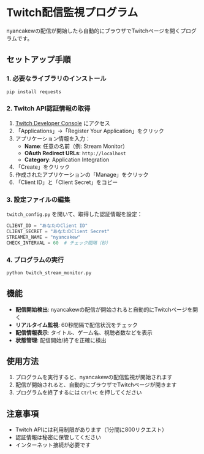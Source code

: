 # Twitch配信監視プログラム

nyancakewの配信が開始したら自動的にブラウザでTwitchページを開くプログラムです。

## セットアップ手順

### 1. 必要なライブラリのインストール
```bash
pip install requests
```

### 2. Twitch API認証情報の取得
1. [Twitch Developer Console](https://dev.twitch.tv/console) にアクセス
2. 「Applications」→「Register Your Application」をクリック
3. アプリケーション情報を入力：
   - **Name**: 任意の名前（例: Stream Monitor）
   - **OAuth Redirect URLs**: `http://localhost`
   - **Category**: Application Integration
4. 「Create」をクリック
5. 作成されたアプリケーションの「Manage」をクリック
6. 「Client ID」と「Client Secret」をコピー

### 3. 設定ファイルの編集
`twitch_config.py` を開いて、取得した認証情報を設定：

```python
CLIENT_ID = "あなたのClient ID"
CLIENT_SECRET = "あなたのClient Secret"
STREAMER_NAME = "nyancakew"
CHECK_INTERVAL = 60  # チェック間隔（秒）
```

### 4. プログラムの実行
```bash
python twitch_stream_monitor.py
```

## 機能

- **配信開始検出**: nyancakewの配信が開始されると自動的にTwitchページを開く
- **リアルタイム監視**: 60秒間隔で配信状況をチェック
- **配信情報表示**: タイトル、ゲーム名、視聴者数などを表示
- **状態管理**: 配信開始/終了を正確に検出

## 使用方法

1. プログラムを実行すると、nyancakewの配信監視が開始されます
2. 配信が開始されると、自動的にブラウザでTwitchページが開きます
3. プログラムを終了するには `Ctrl+C` を押してください

## 注意事項

- Twitch APIには利用制限があります（1分間に800リクエスト）
- 認証情報は秘密に保管してください
- インターネット接続が必要です

